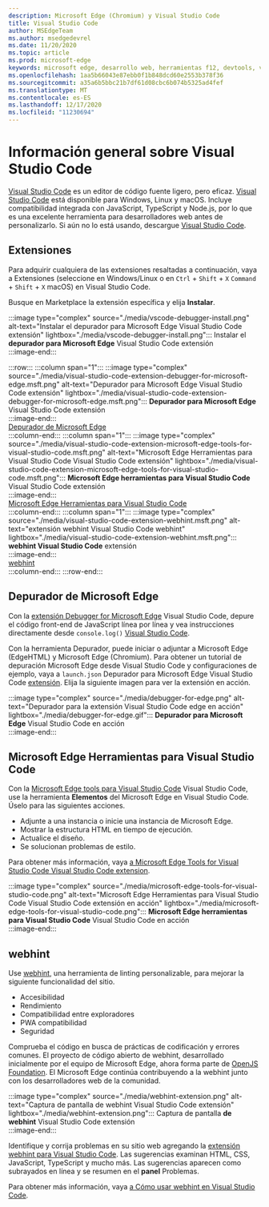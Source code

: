 ```yaml
---
description: Microsoft Edge (Chromium) y Visual Studio Code
title: Visual Studio Code
author: MSEdgeTeam
ms.author: msedgedevrel
ms.date: 11/20/2020
ms.topic: article
ms.prod: microsoft-edge
keywords: microsoft edge, desarrollo web, herramientas f12, devtools, vs code, visual studio code, debugger, webhint
ms.openlocfilehash: 1aa5b66043e87ebb0f1b848dcd60e2553b378f36
ms.sourcegitcommit: a35a6b5bbc21b7df61d08cbc6b074b5325ad4fef
ms.translationtype: MT
ms.contentlocale: es-ES
ms.lasthandoff: 12/17/2020
ms.locfileid: "11230694"
---
```

# Información general sobre Visual Studio Code  

[Visual Studio Code][VisualStudioCodeDocs] es un editor de código fuente ligero, pero eficaz.  [Visual Studio Code][VisualStudioCodeDocs] está disponible para Windows, Linux y macOS.  Incluye compatibilidad integrada con JavaScript, TypeScript y Node.js, por lo que es una excelente herramienta para desarrolladores web antes de personalizarlo.  Si aún no lo está usando, descargue [Visual Studio Code][VisualstudioCode].  

##  <a name="extensions"></a>Extensiones  

<!--todo: We want to put something like the tiles for extensions Visual Studio Code uses on this page https://code.visualstudio.com/Docs#top-extensions but I don't think this is a markdown page.  I think it's a web page.  I couldn't find anything in https://github.com/Microsoft/vscode-docs that looks like this page. In the meantime, here's what I've come up with: -->  

Para adquirir cualquiera de las extensiones resaltadas a continuación, vaya a Extensiones \(seleccione en Windows/Linux o en `Ctrl` + `Shift` + `X` `Command` + `Shift` + `X` macOS\) en Visual Studio Code.  

Busque en Marketplace la extensión específica y elija **Instalar**.  

:::image type="complex" source="./media/vscode-debugger-install.png" alt-text="Instalar el depurador para Microsoft Edge Visual Studio Code extensión" lightbox="./media/vscode-debugger-install.png":::
   Instalar el **depurador para Microsoft Edge** Visual Studio Code extensión  
:::image-end:::  

:::row:::
   :::column span="1":::
      :::image type="complex" source="./media/visual-studio-code-extension-debugger-for-microsoft-edge.msft.png" alt-text="Depurador para Microsoft Edge Visual Studio Code extensión" lightbox="./media/visual-studio-code-extension-debugger-for-microsoft-edge.msft.png":::
         **Depurador para Microsoft Edge** Visual Studio Code extensión  
      :::image-end:::  
      [Depurador de Microsoft Edge](#debugger-for-microsoft-edge)  
   :::column-end:::
   :::column span="1":::
      :::image type="complex" source="./media/visual-studio-code-extension-microsoft-edge-tools-for-visual-studio-code.msft.png" alt-text="Microsoft Edge Herramientas para Visual Studio Code Visual Studio Code extensión" lightbox="./media/visual-studio-code-extension-microsoft-edge-tools-for-visual-studio-code.msft.png":::
         **Microsoft Edge herramientas para Visual Studio Code** Visual Studio Code extensión  
      :::image-end:::  
      [Microsoft Edge Herramientas para Visual Studio Code](#microsoft-edge-tools-for-visual-studio-code)  
   :::column-end:::
   :::column span="1":::
      :::image type="complex" source="./media/visual-studio-code-extension-webhint.msft.png" alt-text="extensión webhint Visual Studio Code webhint" lightbox="./media/visual-studio-code-extension-webhint.msft.png":::
         **webhint Visual Studio Code** extensión  
      :::image-end:::  
      [webhint](#webhint)  
   :::column-end:::
:::row-end:::  

##  <a name="debugger-for-microsoft-edge"></a>Depurador de Microsoft Edge  

Con la [extensión Debugger for Microsoft Edge][VisualstudioMarketplaceDebuggerMicrosoftEdge] Visual Studio Code, depure el código front-end de JavaScript línea por línea y vea instrucciones directamente desde `console.log()` [Visual Studio Code][VisualstudioCode].  
      
Con la herramienta Depurador, puede iniciar o adjuntar a Microsoft Edge \(EdgeHTML\) y Microsoft Edge \(Chromium\).  Para obtener un tutorial de depuración Microsoft Edge desde Visual Studio Code y configuraciones de ejemplo, vaya a `launch.json` Depurador para Microsoft Edge Visual Studio Code [extensión][VisualStudioCodeDebuggerEdge].  Elija la siguiente imagen para ver la extensión en acción.  

:::image type="complex" source="./media/debugger-for-edge.png" alt-text="Depurador para la extensión Visual Studio Code edge en acción" lightbox="./media/debugger-for-edge.gif":::
   **Depurador para Microsoft Edge** Visual Studio Code en acción  
:::image-end:::  

##  <a name="microsoft-edge-tools-for-visual-studio-code"></a>Microsoft Edge Herramientas para Visual Studio Code

Con la [Microsoft Edge tools para Visual Studio Code][VisualstudioMarketplaceMicrosoftEdgeToolsVisualStudioCode] Visual Studio Code, use la herramienta **Elementos** del Microsoft Edge en Visual Studio Code.  Úselo para las siguientes acciones.  

*   Adjunte a una instancia o inicie una instancia de Microsoft Edge.  
*   Mostrar la estructura HTML en tiempo de ejecución.  
*   Actualice el diseño.  
*   Se solucionan problemas de estilo.  
    
Para obtener más información, vaya [a Microsoft Edge Tools for Visual Studio Code Visual Studio Code extension][VisualStudioCodeMicrosoftEdgeDevtoolsExtension].  <!--  Choose the following image to see the extension in action.  -->  
      
:::image type="complex" source="./media/microsoft-edge-tools-for-visual-studio-code.png" alt-text="Microsoft Edge Herramientas para Visual Studio Code Visual Studio Code extensión en acción" lightbox="./media/microsoft-edge-tools-for-visual-studio-code.png":::
   **Microsoft Edge herramientas para Visual Studio Code** Visual Studio Code en acción  
:::image-end:::  

##  <a name="webhint"></a>webhint  
      
Use [webhint][WebhintMain], una herramienta de linting personalizable, para mejorar la siguiente funcionalidad del sitio.  

*   Accesibilidad
*   Rendimiento
*   Compatibilidad entre exploradores
*   PWA compatibilidad
*   Seguridad

Comprueba el código en busca de prácticas de codificación y errores comunes. El proyecto de código abierto de webhint, desarrollado inicialmente por el equipo de Microsoft Edge, ahora forma parte de [OpenJS Foundation][OpenjsFoundation].  El Microsoft Edge continúa contribuyendo a la webhint junto con los desarrolladores web de la comunidad.  <!--  Choose the following image to see the extension in action.  -->  
      
:::image type="complex" source="./media/webhint-extension.png" alt-text="Captura de pantalla de webhint Visual Studio Code extensión" lightbox="./media/webhint-extension.png":::
   Captura de pantalla **de webhint** Visual Studio Code extensión  
:::image-end:::  
      
Identifique y corrija problemas en su sitio web agregando la [extensión webhint para Visual Studio Code][VisualstudioMarketplaceWebhint].  Las sugerencias examinan HTML, CSS, JavaScript, TypeScript y mucho más.  Las sugerencias aparecen como subrayados en línea y se resumen en el **panel** Problemas.  
      
Para obtener más información, vaya [a Cómo usar webhint en Visual Studio Code][VisualStudioCodeWebhint].  

<!--links -->  

[VisualStudioCodeDebuggerEdge]: ./debugger-for-edge.md "Depurador para Microsoft Edge Visual Studio Code extensión | Microsoft Docs"  
[VisualStudioCodeMicrosoftEdgeDevtoolsExtension]: ./microsoft-edge-devtools-extension.md "Microsoft Edge DevTools para Visual Studio Code extensión | Microsoft Docs"  
[VisualStudioCodeWebhint]: ./webhint.md "Webhint Visual Studio Code extensión | Microsoft Docs"  

[VisualstudioCode]: https://code.visualstudio.com "Visual Studio Code"  
[VisualStudioCodeDocs]: https://code.visualstudio.com/Docs "Documentación | Visual Studio Code"   

[VisualstudioMarketplaceDebuggerMicrosoftEdge]: https://marketplace.visualstudio.com/items?itemName=msjsdiag.debugger-for-edge "Depurador para Microsoft Edge | Visual Studio Marketplace"  
[VisualstudioMarketplaceMicrosoftEdgeToolsVisualStudioCode]: https://marketplace.visualstudio.com/items?itemName=ms-edgedevtools.vscode-edge-devtools "Herramientas de Microsoft Edge para Visual Studio Code | Visual Studio Marketplace"  

[VisualstudioMarketplaceWebhint]: https://marketplace.visualstudio.com/items?itemName=webhint.vscode-webhint "webhint | Visual Studio Marketplace"  

[WebhintMain]:  https://webhint.io "webhint"  
[OpenjsFoundation]:  https://openjsf.org "OpenJS Foundation"  
